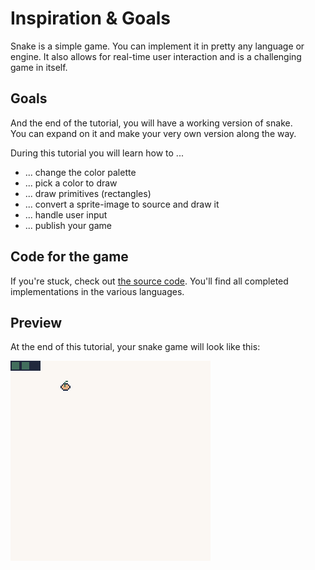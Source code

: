 # Inspiration & Goals

Snake is a simple game. You can implement it in pretty any language or engine. It also allows for real-time user interaction and is a challenging game in itself.

## Goals

And the end of the tutorial, you will have a working version of snake.  
You can expand on it and make your very own version along the way.

During this tutorial you will learn how to ...

- ... change the color palette
- ... pick a color to draw
- ... draw primitives (rectangles)
- ... convert a sprite-image to source and draw it
- ... handle user input
- ... publish your game

## Code for the game

If you're stuck, check out [the source code](https://github.com/christopher-kleine/wasm-4-tutorial-games).
You'll find all completed implementations in the various languages.

## Preview

At the end of this tutorial, your snake game will look like this:

![Snake Preview](images/endresult.webp)